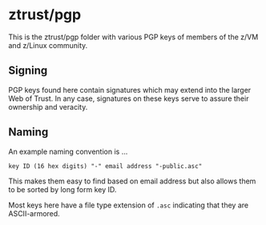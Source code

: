 # ztrust/pgp

This is the ztrust/pgp folder
with various PGP keys of members of the z/VM and z/Linux community.

## Signing

PGP keys found here contain signatures which may extend into the larger
Web of Trust. In any case, signatures on these keys serve to assure
their ownership and veracity.

## Naming

An example naming convention is ...

    key ID (16 hex digits) "-" email address "-public.asc"

This makes them easy to find based on email address
but also allows them to be sorted by long form key ID.

Most keys here have a file type extension of `.asc`
indicating that they are ASCII-armored.



